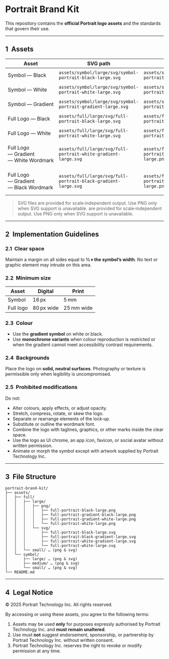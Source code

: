 # Portrait Brand Kit

This repository contains the **official Portrait logo assets** and the standards that govern their use.

---

## 1  Assets

| Asset | SVG path | PNG path | Primary use |
|-------|----------|----------|-------------|
| Symbol — Black | `assets/symbol/large/svg/symbol-portrait-black-large.svg` | `assets/symbol/large/png/symbol-portrait-black-large.png` | Light backgrounds |
| Symbol — White | `assets/symbol/large/svg/symbol-portrait-white-large.svg` | `assets/symbol/large/png/symbol-portrait-white-large.png` | Dark backgrounds |
| Symbol — Gradient | `assets/symbol/large/svg/symbol-portrait-gradient-large.svg` | `assets/symbol/large/png/symbol-portrait-gradient-large.png` | Feature moments |
| Full Logo — Black | `assets/full/large/svg/full-portrait-black-large.svg` | `assets/full/large/png/full-portrait-black-large.png` | Light backgrounds |
| Full Logo — White | `assets/full/large/svg/full-portrait-white-large.svg` | `assets/full/large/png/full-portrait-white-large.png` | Dark backgrounds |
| Full Logo — Gradient — White Wordmark | `assets/full/large/svg/full-portrait-white-gradient-large.svg` | `assets/full/large/png/full-portrait-gradient-white-large.png` | Feature moments (dark backgrounds) |
| Full Logo — Gradient — Black Wordmark | `assets/full/large/svg/full-portrait-black-gradient-large.svg` | `assets/full/large/png/full-portrait-gradient-black-large.png` | Feature moments (light backgrounds) |

> SVG files are provided for scale‑independent output. Use PNG only when SVG support is unavailable. are provided for scale‑independent output. Use PNG only when SVG support is unavailable.

---

## 2  Implementation Guidelines

### 2.1  Clear space
Maintain a margin on all sides equal to **½ × the symbol’s width**. No text or graphic element may intrude on this area.

### 2.2  Minimum size

| Asset | Digital | Print |
|-------|---------|-------|
| Symbol | 16 px | 5 mm |
| Full logo | 80 px wide | 25 mm wide |

### 2.3  Colour
* Use the **gradient symbol** on white or black.
* Use **monochrome variants** when colour reproduction is restricted or when the gradient cannot meet accessibility contrast requirements.

### 2.4  Backgrounds
Place the logo on **solid, neutral surfaces**. Photography or texture is permissible only when legibility is uncompromised.

### 2.5  Prohibited modifications
Do not:
* Alter colours, apply effects, or adjust opacity.
* Stretch, compress, rotate, or skew the logo.
* Separate or rearrange elements of the lock‑up.
* Substitute or outline the wordmark font.
* Combine the logo with taglines, graphics, or other marks inside the clear space.
* Use the logo as UI chrome, an app icon, favicon, or social avatar without written permission.
* Animate or morph the symbol except with artwork supplied by Portrait Technology Inc.

---

## 3  File Structure
```
portrait-brand-kit/
├── assets/
│   ├── full/
│   │   ├── large/
│   │   │   ├── png/
│   │   │   │   ├── full-portrait-black-large.png
│   │   │   │   ├── full-portrait-gradient-black-large.png
│   │   │   │   ├── full-portrait-gradient-white-large.png
│   │   │   │   └── full-portrait-white-large.png
│   │   │   └── svg/
│   │   │       ├── full-portrait-black-large.svg
│   │   │       ├── full-portrait-black-gradient-large.svg
│   │   │       ├── full-portrait-white-gradient-large.svg
│   │   │       └── full-portrait-white-large.svg
│   │   └── small/ … (png & svg)
│   └── symbol/
│       ├── large/ … (png & svg)
│       ├── medium/ … (png & svg)
│       └── small/ … (png & svg)
└── README.md
```

---

## 4  Legal Notice
© 2025 Portrait Technology Inc. All rights reserved.

By accessing or using these assets, you agree to the following terms:

1. Assets may be used **only** for purposes expressly authorised by Portrait Technology Inc. and **must remain unaltered**.
2. Use must **not** suggest endorsement, sponsorship, or partnership by Portrait Technology Inc. without written consent.
3. Portrait Technology Inc. reserves the right to revoke or modify permission at any time.

 